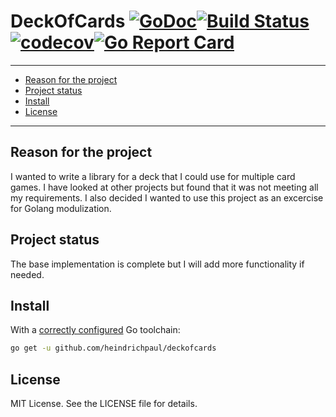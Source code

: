 # DeckOfCards [![GoDoc](https://godoc.org/github.com/heindrichpaul/deckofcards?status.svg)](https://godoc.org/github.com/heindrichpaul/deckofcards)[![Build Status](https://www.travis-ci.com/heindrichpaul/deckofcards.svg?branch=master)](https://www.travis-ci.com/heindrichpaul/deckofcards)[![codecov](https://codecov.io/gh/heindrichpaul/DeckOfCards/branch/master/graph/badge.svg)](https://codecov.io/gh/heindrichpaul/DeckOfCards)[![Go Report Card](https://goreportcard.com/badge/github.com/heindrichpaul/deckofcards)](https://goreportcard.com/report/github.com/heindrichpaul/deckofcards)

---

* [Reason for the project](#reason-for-the-project)
* [Project status](#project-status)
* [Install](#install)
* [License](#license)

---


## Reason for the project

I wanted to write a library for a deck that I could use for multiple card games. I have looked at other projects but found that it was not meeting all my requirements. I also decided I wanted to use this project as an excercise for Golang modulization.

## Project status

The base implementation is complete but I will add more functionality if needed.

## Install

With a [correctly configured](https://golang.org/doc/install#testing) Go toolchain:

```sh
go get -u github.com/heindrichpaul/deckofcards
```

## License

MIT License. See the LICENSE file for details.
